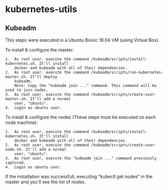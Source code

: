# kubernetes-utils

Kubeadm
-------
This steps were executed in a Ubuntu Bionic 18.04 VM (using Virtual Box).

To install & configure the master:

    1.  As root user, execute the command /kubeadm/scripts/install-kubernetes.sh. It'll install
        docker and kubeadm with all of their dependencies.
    2.  As root user, execute the command /kubeadm/scripts/run-kubernetes-master.sh. It'll deploy
        kubeadm.
        Note: Copy the "kubeadm join ..." command. This command will be used to join nodes.
    3.  As root user, execute the command /kubeadm/scripts/create-user-master.sh. It'll add a normal
        user, "ubuntu".
    4.  Login as ubuntu user.

To install & configure the nodes (These steps must be executed on each node machine):

    1.  As root user, execute the command /kubeadm/scripts/install-kubernetes.sh. It'll install
        docker and kubeadm with all of their dependencies.
    2.  As root user, execute the command /kubeadm/scripts/create-user-node.sh. It'll add a normal
        user, "ubuntu".
    3.  As root user, execute the "kubeadm join ..." command previously captured.
    4.  Login as ubuntu user.

If the installation was successfull, executing "kubectl get nodes" in the master and you'll see
the list of nodes.


